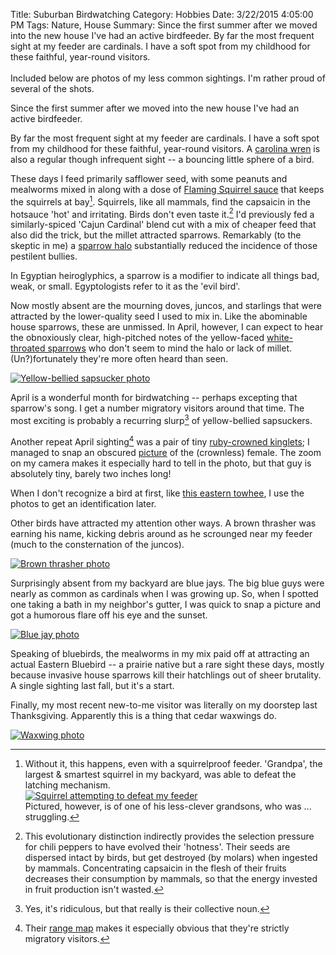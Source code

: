 Title: Suburban Birdwatching
Category: Hobbies
Date: 3/22/2015 4:05:00 PM
Tags: Nature, House
Summary: Since the first summer after we moved into the new house I've had an active birdfeeder. By far the most frequent sight at my feeder are cardinals. I have a soft spot from my childhood for these faithful, year-round visitors. <br><br>Included below are photos of my less common sightings. I'm rather proud of several of the shots.

Since the first summer after we moved into the new house I've had an active birdfeeder. 

By far the most frequent sight at my feeder are cardinals. I have a soft spot from my childhood for these faithful, year-round visitors. A [carolina wren][] is also a regular though infrequent sight -- a bouncing little sphere of a bird.

These days I feed primarily safflower seed, with some peanuts and mealworms mixed in along with a dose of [Flaming Squirrel sauce][hotsauce] that keeps the squirrels at bay[^squirrel]. Squirrels, like all mammals, find the capsaicin in the hotsauce 'hot' and irritating. Birds don't even taste it.[^capsaicin] I'd previously fed a similarly-spiced 'Cajun Cardinal' blend cut with a mix of cheaper feed that also did the trick, but the millet attracted sparrows. Remarkably (to the skeptic in me) a [sparrow halo][] substantially reduced the incidence of those pestilent bullies. 

<div class="pullquote">
In Egyptian heiro&shy;glyphics, a sparrow is a modifier to indicate all things bad, weak, or small. Egypt&shy;ologists refer to it as the 'evil bird'.
</div>

Now mostly absent are the mourning doves, juncos, and starlings that were attracted by the lower-quality seed I used to mix in. Like the abominable house sparrows, these are unmissed. In April, however, I can expect to hear the obnoxiously clear, high-pitched notes of the yellow-faced [white-throated sparrows][] who don't seem to mind the halo or lack of millet. (Un?)fortunately they're more often heard than seen.

[![Yellow-bellied sapsucker photo](/images/birds/sapsucker.jpg "Yellow-bellied sapsucker")](/images/birds/sapsucker.jpg)

April is a wonderful month for birdwatching -- perhaps excepting that sparrow's song. I get a number migratory visitors around that time. The most exciting is probably a recurring slurp[^slurp] of yellow-bellied sapsuckers.

Another repeat April sighting[^kingletnote] was a pair of tiny [ruby-crowned kinglets][]; I managed to snap an obscured [picture](/images/birds/kinglet.jpg) of the (crownless) female. The zoom on my camera makes it especially hard to tell in the photo, but that guy is absolutely tiny, barely two inches long! 

When I don't recognize a bird at first, like [this eastern towhee](/images/birds/towhee.jpg), I use the photos to get an identification later.

Other birds have attracted my attention other ways. A brown thrasher was earning his name, kicking debris around as he scrounged near my feeder (much to the consternation of the juncos).

[![Brown thrasher photo](/images/birds/thrasher.jpg "Brown thrasher")](/images/birds/thrasher.jpg)

Surprisingly absent from my backyard are blue jays. The big blue guys were nearly as common as cardinals when I was growing up. So, when I spotted one taking a bath in my neighbor's gutter, I was quick to snap a picture and got a humorous flare off his eye and the sunset.

[![Blue jay photo](/images/birds/bluejay.jpg "Blue jay")](/images/birds/bluejay.jpg)

Speaking of bluebirds, the mealworms in my mix paid off at attracting an actual Eastern Bluebird -- a prairie native but a rare sight these days, mostly because invasive house sparrows kill their hatchlings out of sheer brutality. A single sighting last fall, but it's a start.

Finally, my most recent new-to-me visitor was literally on my doorstep last Thanksgiving. Apparently this is a thing that cedar waxwings do. 

[![Waxwing photo](/images/birds/waxwing.jpg "Cedar waxwing")](/images/birds/waxwing.jpg)



[^squirrel]: Without it, this happens, even with a squirrelproof feeder. 'Grandpa', the largest & smartest squirrel in my backyard, was able to defeat the latching mechanism.<br>[![Squirrel attempting to defeat my feeder](/images/birds/greysquirrel.jpg "Squirrel attempting to defeat my feeder")](/images/birds/greysquirrel.jpg)<br>Pictured, however, is of one of his less-clever grandsons, who was ... struggling.
[^capsaicin]: This evolutionary distinction indirectly provides the selection pressure for chili peppers to have evolved their 'hotness'. Their seeds are dispersed intact by birds, but get destroyed (by molars) when ingested by mammals. Concentrating capsaicin in the flesh of their fruits decreases their consumption by mammals, so that the energy invested in fruit production isn't wasted.
[^slurp]: Yes, it's ridiculous, but that really is their collective noun.
[^kingletnote]: Their [range map](https://www.allaboutbirds.org/guide/Ruby-crowned_Kinglet/maps-range) makes it especially obvious that they're strictly migratory visitors.

[hotsauce]: http://www.amazon.com/gp/product/B00416S4YS
[sparrow halo]: http://www.sialis.org/halo.htm
[carolina wren]: http://www.allaboutbirds.org/guide/carolina_wren/
[white-throated sparrows]: http://www.allaboutbirds.org/guide/White-throated_Sparrow/sounds
[ruby-crowned kinglets]: http://www.allaboutbirds.org/guide/Ruby-crowned_Kinglet/id